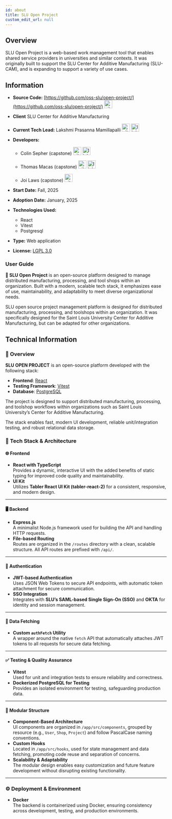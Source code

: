 ```yaml
---
id: about
title: SLU Open Project
custom_edit_url: null
---
```


## Overview

SLU Open Project is a web-based work management tool that enables shared service providers in universities and similar contexts. It was originally built to support the SLU Center for Additive Manufacturing (SLU-CAM), and is expanding to support a variety of use cases.

## Information

- **Source Code:** [https://github.com/oss-slu/open-project/](https://github.com/oss-slu/open-project/) [<img src="/img/git-alt.svg" alt="git" width="25" height="25" />](https://github.com/oss-slu/open-project/)
- **Client** SLU Center for Additive Manufacturing
- **Current Tech Lead:** Lakshmi Prasanna Mamillapalli [<img src="/img/github.svg" alt="github" width="25" height="25" />](https://github.com/lmamillapalli786) [<img src="/img/linkedin.svg" alt="linkedin" width="25" height="25" />](https://www.linkedin.com/in/lakshmiprasana784/)
- **Developers:**

  - Colin Sepher (capstone) [<img src="/img/github.svg" alt="github" width="25" height="25" />](https://github.com/colinseper) [<img src="/img/linkedin.svg" alt="linkedin" width="25" height="25" />](https://www.linkedin.com/in/colin-seper/)

  - Thomas Macas (capstone) [<img src="/img/github.svg" alt="github" width="25" height="25" />](https://github.com/ThomasMacas) [<img src="/img/linkedin.svg" alt="linkedin" width="25" height="25" />](https://www.linkedin.com/in/thomas-macas-3730a7251/)

  - Joi Laws (capstone) [<img src="/img/github.svg" alt="github" width="25" height="25" />](https://github.com/lawsj) 

- **Start Date:** Fall, 2025
- **Adoption Date:** January, 2025
- **Technologies Used:**
  - React
  - Vitest
  - Postgresql
- **Type:** Web application
- **License:** [LGPL 3.0](https://opensource.org/license/lgpl-3-0)

### User Guide

**🚀 SLU Open Project** is an open-source platform designed to manage distributed manufacturing, processing, and tool shops within an organization. Built with a modern, scalable tech stack, it emphasizes ease of use, maintainability, and adaptability to meet diverse organizational needs.

SLU open source project management platform is designed for distributed manufacturing, processing, and toolshops within an organization. It was specifically designed for the Saint Louis University Center for Additive Manufacturing, but can be adapted for other organizations.

## Technical Information

### 📘 Overview

**SLU OPEN PROJECT** is an open-source platform developed with the following stack:

- **Frontend**: [React](https://reactjs.org/)
- **Testing Framework**: [Vitest](https://vitest.dev/)
- **Database**: [PostgreSQL](https://www.postgresql.org/)

The project is designed to support distributed manufacturing, processing, and toolshop workflows within organizations such as Saint Louis University’s Center for Additive Manufacturing.

The stack enables fast, modern UI development, reliable unit/integration testing, and robust relational data storage.

### 🧱 Tech Stack & Architecture

#### 🌐 Frontend

- **React with TypeScript**  
  Provides a dynamic, interactive UI with the added benefits of static typing for improved code quality and maintainability.
- **UI Kit**  
  Utilizes **Tabler React UI Kit (tabler-react-2)** for a consistent, responsive, and modern design.

---

#### 🖥 Backend

- **Express.js**  
  A minimalist Node.js framework used for building the API and handling HTTP requests.
- **File-based Routing**  
  Routes are organized in the `/routes` directory with a clean, scalable structure. All API routes are prefixed with `/api/`.

---

#### 🔐 Authentication

- **JWT-based Authentication**  
  Uses JSON Web Tokens to secure API endpoints, with automatic token attachment for secure communication.
- **SSO Integration**  
  Integrates with **SLU’s SAML-based Single Sign-On (SSO)** and **OKTA** for identity and session management.

---

#### 🔄 Data Fetching

- **Custom `authFetch` Utility**  
  A wrapper around the native `fetch` API that automatically attaches JWT tokens to all requests for secure data fetching.

---

#### ✅ Testing & Quality Assurance

- **Vitest**  
  Used for unit and integration tests to ensure reliability and correctness.
- **Dockerized PostgreSQL for Testing**  
  Provides an isolated environment for testing, safeguarding production data.

---

#### 🧩 Modular Structure

- **Component-Based Architecture**  
  UI components are organized in `/app/src/components`, grouped by resource (e.g., `User`, `Shop`, `Project`) and follow PascalCase naming conventions.
- **Custom Hooks**  
  Located in `/app/src/hooks`, used for state management and data fetching, promoting code reuse and separation of concerns.
- **Scalability & Adaptability**  
  The modular design enables easy customization and future feature development without disrupting existing functionality.

---

### ⚙️ Deployment & Environment

- **Docker**  
  The backend is containerized using Docker, ensuring consistency across development, testing, and production environments.
